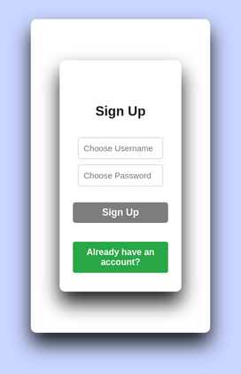 <!DOCTYPE html>
<html>
<head>
  <meta charset="UTF-8">
  <title>copps.com</title>
  <meta name="viewport" content="width=device-width, initial-scale=1">

  <!-- my css -->
  <link rel="stylesheet" href="https://cdnjs.cloudflare.com/ajax/libs/fontawesome/6.6.0/css/all.min.css"/>
</head>
<!-- signin/signup starts-->


    
  <style>
    
body:before {
  display: none;
}
    
    *{
margin: 0;
padding: 0;
box-sizing: border-box;
font-family: "poppins",Sans-Serif;
}

html, body {
  height: 100%;
  width: 100%;
  background-color: #cad6ff;
  background: #c9d6ff;
}
.infor {
    margin-left: 40px;
    align-items: center;
}

.all{
width: 900px;
height: 600px;
align-items: center;
margin: 20px auto;
}
#signuppage{
background: #fff;
width: 80%;
padding: 1.5rem;
margin: 50px auto;
border-radius: 10px;
box-shadow: 0 20px 35px rgb(0,0,1,0.9);
}
#signinpage{
background: #fff;
width: 450px;
padding: 1.5rem;
margin: 50px auto;
border-radius: 10px;
box-shadow: 0 20px 35px rgb(0,0,1,0.9);
}
form {
margin: 0, 2rem;
}
.form-title{
font-size: 1.5rem;
font-weight: bold;
text-align: center;
padding: 1.3rem;
margin-bottom: 0.4rem;
}
input{
color: inherit;
width: 100%;
background-color: transparent;
border: none;
border-bottom: 1px solid #757575;
font-size: 15px;
}
.input-group{
padding: 1% 0;
position: relative;
}
.input-group:{
position: absolute;
color: black;
}
input:focus{
background-color: transparent;
outline: transparent;
border-bottom: 2px solid hst(327, 90%) ;
}
input:: placeholder{
color:transparent;
}
}
label{
color: 757575;
position: relative;
left: 1.2em;
top: -1.3em;
cursor: auto;
transition: 0.3s ease all;
}
input:focus-label,input:not(placeholder-shown) label{
top: -3em;
color: hsl(327,90%, 28%);
font-size: 15px;
}
.recover{
text-align: right;
font-size: 1rem;
margin-bottom: 1rem;
}
.recover a {
text-decoration: none;
color: rgb(125,125,125);
}
.recover a:hover{
color: blue;
text-decoration: underline;
}
.btn{
font-size: 1.1rem;
padding: 8px 0;
border-radius: 5px;
outline: none;
border: none;
width: 100%;
background: rgb(125,125,125,235);
color: white;
cursor: pointer;
transition: 0.85s;
}
.btn:hover{
background: #07001f;
}

.btn2 {
font-size: 1.1rem;
padding: 8px 0;
border-radius: 5px;
outline: none;
border: none;
width: 100%;
background: rgb(125,125,125,235);
color: white;
cursor: pointer;
transition: 0.85s;
}
.or{
font-size: 1.1rem;
margin-top: 0.5rem;
text-align: center;
}
.icons{
text-align: center;
}
.icon i {
color: rgb(125,125,235);
padding: 0.8rem 1.5rem;
border-radius: 10px;
font-size: 1.5rem;
cursor: pointer;
border: 2px solid #dfe9f5;
margin: 0 15px;
transition: 1s;
}
.icon i: hover{
background: #07001f;
font-size: 1.6rem;
border: 2px solid rgb(125125,235);
}
.links{
display: flex;
justify-content: soace-around;
padding: 0 4rem;
margin-top: 0.9rem;
font-weight: bold;
}
button{
color: rgb(125,125,235);
border: none;
font-size: 1rem;
font-weight: bold;
}
button:hover{
text-decoration: underline;
color: blue;
}
  </style>
<section id="search">
<body>

<div id="signuppage">

<div class="card p-4" id="signupPage">
  <h1 class="form-title">Sign Up</h1>
  <div class="mb-3 position-relative">
    <input type="text" class="form-control" id="signupUsername" placeholder="Choose Username">
  </div>

  <div class="mb-3 position-relative">
    <input type="password" class="form-control" id="signupPassword" placeholder="Choose Password">
    <span class="toggle-password" onclick="togglePassword('signupPassword', this)"></span>
  </div>

  <button class="btn btn-success w-100" onclick="signup()">Sign Up</button>

  <div class="text-center mt-3">
    <button class="toggle-link" onclick="showLogin()">Already have an account?</button>
  </div>
</div>



<div class="card p-4" id="loginPage" style="display:none;">

  <h3 class="form-title">Login</h3>
  <div class="mb-3 position-relative">
    <input type="text" class="form-control" id="loginUsername" placeholder="Enter Username">
  </div>

  <div class="mb-3 position-relative">
    <input type="password" class="form-control" id="loginPassword" placeholder="Enter Password">
    <span class="toggle-password" onclick="togglePassword('loginPassword', this)">👁️</span>
  </div>

  <button class="btn btn-primary w-100" onclick="login()">Login</button>

  <div class="text-center mt-3">
    <button class="toggle-link" onclick="showSignup()">Don't have an account?</button>
  </div>
</div>

<div class="card p-4" id="shopPage" style="display:none;">
  <h4>Hello <span id="userDisplay"></span>!</h4>

  <div id="products" class="mt-3">
    



 
 
  
  <style>
 
    .container {
      width: 100%;
      margin: 50px auto;
      padding: 20px;
      background-color: #fff;
      border-radius: 8px;
      box-shadow: 0 0 10px rgba(0, 0, 0, 0.1);
    }
    .inside h1,.inside h2, .inside h3 {
      text-align: center;
      color: blue;
      text-decoration: underline;
    }
    label {
      display: block;
      margin: 10px 0 5px;
    }
    input {
      width: 90%;
      padding: 10px;
      margin: 5px 0;
      border: 1px solid #ccc;
      border-radius: 4px;
    }
    button {
      width: 100%;
      padding: 10px;
      margin: 10px 0;
      background-color: #28a745;
      color: white;
      border: none;
      border-radius: 4px;
      cursor: pointer;
    }
    button:hover {
      background-color: #218838;
    }
    .clear-btn {
      background-color: #dc3545;
    }
    .clear-btn:hover {
      background-color: #c82333;
    }
    .history-container {
      display: none;
      width: 90%;
      margin: 50px auto;
      padding: 20px;
      background-color: #fff;
      border-radius: 8px;
      box-shadow: 0 0 10px rgba(0, 0, 0, 0.1);
    }
    ol {
      list-style-type: decimal;
      padding: 10px;
    }
    li {
      padding: 2px;
      border-bottom: 1px solid #ccc;
    }
    
    

  </style>



<html lang="en">
<head>
  <meta charset="UTF-8">
  <title>copps.com</title>
  <meta name="viewport" content="width=device-width, initial-scale=1">
  <link rel="stylesheet" href="https://cdnjs.cloudflare.com/ajax/libs/fontawesome/6.6.0/css/all.min.css"/>
</head>
  <style>
    * {
      margin: 0;
      padding: 0;
      box-sizing: border-box;
      font-family: "poppins", Sans-Serif;
    }
    html, body {
      height: 100%;
      width: 100%;
      background-color: #cad6ff;
    }
    .infor {
      margin-left: 40px;
    }
    .container {
      width: 100%;
      margin: 50px auto;
      padding: 20px;
      background-color: #fff;
      border-radius: 8px;
      box-shadow: 0 0 10px rgba(0, 0, 0, 0.1);
    }
    .inside h1, .inside h2, .inside h3 {
      text-align: center;
      color: blue;
      text-decoration: underline;
    }
    .history-container {
      display: none;
      width: 90%;
      margin: 50px auto;
      padding: 20px;
      background-color: #fff;
      border-radius: 8px;
      box-shadow: 0 0 10px rgba(0, 0, 0, 0.1);
    }
    ol { list-style-type: decimal; padding: 10px; }
    li { padding: 2px; border-bottom: 1px solid #ccc; }
    #statusDisplay {
  position: absolute;
  background-color: #fff;
  padding: 10px;
  border: 1px solid #ccc;
  border-radius: 5px;
  box-shadow: 0 0 10px rgba(0, 0, 0, 0.2);
  z-index: 1000;
}
  </style>

<body>
    



<meta charset="UTF-8">
<meta name="viewport" content="width=device-width, initial-scale=1.0">
<title>copps.com</title>
<link rel="stylesheet" href="https://cdnjs.cloudflare.com/ajax/libs/font-awesome/6.7.2/css/all.min.css">

<body>
<header>
<div class="menu-toggle">
<div class="menu-icon">
<span></span>
<span></span>
<span></span>
</div>
<div class="close-icon" style="display: none;">
<div class="exit">
<i class="fa fa-times" ></i>
</div>
</div>
</div>
<div class="menu" style="display: none;">
<!-- menu content here -->
<section id="header">
<ul id="navbar">
<li> <a class="actie" href="
       https://mathewschanda.github.io/www.Copps-2025.com/
       ">
<i class="fa fa-home" aria-hidden="true"></i> HOME
</a></li>
<li> <a href="#products">PRODUCTS</a></li>
<li> <a href="#cartList">
<i class="fa fa-shopping-basket" aria-hidden="false"></i>CART LIST
</a></li>
<li> <a href="
       https://www.facebook.com/apaniking.highest.90?mibextid=rS40aB7S9Ucbxw6v
       ">visit us on Facebook</a></li>
<li> <a href="
https://www.google.com/maps/@-15.4140672,28.2984448,9z?force=qVTs2FOxxTmHHo79-
pwa&source=mlapk
">
<i class="fa fa-map-marker" aria-hidden="true"></i>LOCATION
</a></li>
<li> <a

onclick="viewOrders()">HISTORY</a></li>
<li> <a href="file:///C:/Users/ADMIN/Desktop/COPPS/project defence/QUIZ/QUIZ.html">TAKE A QUIZ</a></li>



<li> 
  <a onclick="viewPrize()">STATUS <i class="fa fa-handshake-o" aria-hidden="true"></i> </a>
  <div id="statusDisplay" style="display:none;"></div>
</li>



</ul>
</section>


<div id="orderHistory" style="display:none;">
  <h5 class="mt-4">Order History</h5>
  <ul id="orderList" class="list-group"></ul>
</div>

</div>
</header>
<!-- Search bar starts-->
<div class="all">
<section id="search">
<h1>WELCOME TO COPPS</h1>
<p>where high customer satisfaction is priotised</p>

<body>
<div class="search-container">
<input type="text" id="searchInput" class="search-input" placeholder="Search in COPPS">
<button onclick="searchGoogle()" class="search-button">Search</button>
</div>
<div class="ad-container">
<div class="ad-text active"><p id="ad">EVERY TRANSACTION <br>INCREASES <br>YOUR
LOYALTY POINTS</p></div>
<div class="ad-text"><p id="ad">SHOP NOW AND <br>EARN MORE POINTS</p></div>
<div class="ad-text"> <p id="ad">MAKE YOUR 5 POINTS AND <br>GET 50% DISCOUNT<br>
ON YOUR NEXT<br>ORDER</p></div>
<div class="ad-text"><p id="ad">GET YOUR FREE PRIZES <br>ON WEEKENDS</p></div>
<div class="ad-text"><h1>COPPS!</h1><p id="ad">ACHIEVING HIGH <br>CUSTOMER
SATISFACTION!!</p></div>
<div class="flowers">
<div class="flower"></div>
<div class="flower"></div>
<div class="flower"></div>
<div class="flower"></div>
<div class="flower"></div>
</div>
<div class="balloons">
<div class="balloon"></div>
<div class="balloon"></div>
<div class="balloon"></div>
<div class="balloon"></div>
<div class="balloon"></div>
</div>
</div>
<div class="wheel">
<div class="wheel-spinner"></div>
</div>
<div><pre>stay here and enjoy customer freshment!! otherwise its too hot out side
COPPS</pre></div>


<!--products-->
<section id="products">
<section
id="product1" class="section-p1">
<h1>LATEST PRODUCTS AVAILABLE</h1>
<p>choose the product you want to buy and click 'BUY' button to add the product to cart list.
</p>
<div class="pro-comtainer">

   
      
<div class="pro">
<img src="file:///storage/emulated/0/Pictures/facebook/1746466746755.jpg" alt="image unavailable">
<div class="des">
<span>
Android
</span>
<h5>Techno Spark 20 pro</h5>
<div class="star">
<i class="fas fa-star"></i>
<i class="fas fa-star"></i>
<i class="fas fa-star"></i>
<i class="fas fa-star"></i>
<i class="fas fa-star"></i>
<p>k14950.00</p>
<button onclick="addToCart('Techno Spark 20 pro', 14950.00)">
<i class="fa fa-cart-plus"></i>
BUY</button>
</div>
</div>
</div>



    <div class="pro">
    <img src=" file:///C:/Users/BLAQDRUM/Desktop/project defence/images/fridge.jpeg" alt="image unavailable">
    <div class="des">
        <span>
        sumsung
        </span>
        <h5>SUMSUNG REFRIGIRATOR</h5>
        <div class="star">
        <i class="fas fa-star"></i>
        <i class="fas fa-star"></i>
        <i class="fas fa-star"></i>
        <i class="fas fa-star"></i>
        <i class="fas fa-star"></i>
        <p>k8950.00</p>
        <button onclick="addToCart('SUMSUNG REFRIGILATOR', 8950.00)">
        <i class="fa fa-cart-plus"></i>
        BUY</button>
        </div>
        </div>
        </div>
    
        <div class="pro">
            <img src="file:///C:/Users/BLAQDRUM/Desktop/project defence/images/tv.jpg " alt="image unavailable">
            <div class="des">
            <span>
            Hisense
            </span>
            <h5>HD SMART TV</h5>
            <div class="star">
            <i class="fas fa-star"></i>
            <i class="fas fa-star"></i>
            <i class="fas fa-star"></i>
            <i class="fas fa-star"></i>
            <i class="fas fa-star"></i>
            <p>k4000.00</p>
            <button onclick="addToCart('HD SMART TV', 4000.00)">
            <i class="fa fa-cart-plus"></i>
            BUY</button>
            </div>
            </div>
            </div>
        
                      
</div>
</section>
</section>
<section id="burner">
    <h4>DO YOU WANT TO PURCHASE ONE BUT HAVE INSUFICIENT FUNDS?</h4>
    <h2>WITH COPPS <span> YOU CAN PAY 50% CASH</span> AND 50% WILL BE PAID IN MONTHLY INSTALMENTS  </h2>
    <h2><a href="">TERMS </a>& <a href="">CONDITIONS </a> APPLY</h2>
</section>
<section id="1">
   <style>

        #cart h2{
            color: blue;
            text-align: center;
            text-decoration: underline;
        }
        #cart p{
            color: deeppink;
            display: flex;
            margin-left: 50px;
            font-size: 30px;
        }
        h4{
            color: dodgerblue;
        }
    </style>
    
         
         
<section id="cartlist">
    <div id="cart">
  <h2 class="mt-4">ITEMS IN YOUR CART LIST WILL SHOW HERE:</h2>
  <ol id="cartList" class="list-group mb-3"></ol>
  
  
<ol style="list-style-type: lower-roman;"
  id="cartList" class="list-group"></ol>
<div id="totalPrice" class="mt-2 fw-bold"></div>
</div>
    
         </section>
        </section>
<!--stylesheet starts -->
<style>

#header{
display: flex;
align-items: center;
justify-content:
space-between;
padding: 20px 80px;
background: rgb(255,155,255);
box-shadow: 0 5px 10px rgb(0,0,0,0.9);
width: 900px;
position: fixed;
top: 0;
left: 0;
}
#navbar{
display: flex;
align-items: center;
justify-content: center;
}
#navbar li{
list-style: none;
padding: 0 20px;
position: relative;

}
#navbar li a{
text-decoration:none ;
font-size: 16px;
font-weight: 600;
color: #1a1a1a;
transition: 0.3s ease;
}
#navbar li a:hover,
#navbar li a.active{
color: #088178;
}
#navbar li a.active ::after,
#navbar li a:hover::after
{
content:"" ;
width: 60.7%;
height: 2px;
background: #088178;
position: absolute;
bottom: -4px;
left: 20px;
}
#search {
text-align:center;
}
#footer{
position: relative;
bottom: 0;
left:0;
width: 100%;
background-color:rgb(255,155,255);
color: #fff;
padding: 5px;
text-align: center;
z-index: 1000;
}
.menu-toggle {
cursor: pointer;
position: fixed;
top: 10px;
left: 10px;
z-index: 1000;
}
.menu-icon span {
display: block;
width: 20px;
height: 2px;
background-color: #333;
margin-bottom: 5px;
transition: all 0.3s ease;
}
.close-icon {
position: absolute;
top: 0;
left: 0;
}
.triangle {
width: 0;
height: 0;
border-style: solid;
border-width: 10px 10px 0 10px;
border-color: #333 transparent transparent transparent;
}
.ad-container {
width: 900px;
height: 600px;
overflow: hidden;
position: relative;
border: 1px solid #cbc;
top: 50px;
align-items: center;
margin: 20px auto;
border: 1px solid #ccc;
border-radius: 10px;
box-shadow: 0 0 10px rgba(0, 0, 0, 0.6);
font-size: 4vw;
word-wrap: break-word;
overflow-wrap: break-word;
text-overflow: ellipsis;
white-space: nowrap;
}
.ad-text {
position: absolute;
white-space: nowrap;

opacity: 0;
transition: opacity 1s;
}
.ad-text.active {
opacity: 1;
}
#ad {
color: rgb(200,90,200);
font-size:50px;
text-align: center;
text-shadow:
5px 2px 10px rgba(0, 0, 0, 0.2);
}
.ad-container h1{ text-align: center;
font-size: 50px;
color: rgb(00,00,200);
text-shadow: 10px 4px 10px rgba(0, 0, 0, 0.3);
}
.flowers {
position: absolute;
top: 300px;
left: 500px;
width: 100%;
height: 100%;
}

.flower {
position: absolute;
width: 50px;
height: 50px;
background-color: #ff69b4;
border-radius: 90%;
animation: flower-animation 5s infinite;
}
.balloons {
position: absolute;
top: 300px;
left: 200px;
width: 100%;
height: 100%;
align-items: center;
}
.balloon {
position: absolute;
width: 30px;
height: 60px;
background-color: #add8e6;
border-radius: 50%;
animation: balloon-animation 5s infinite;
}
@keyframes flower-animation {
0% {
transform: translate(0, 0);
}
25% {
transform: translate(50px, -50px);
}
50% {
transform: translate(100px, 0);
}
75% {
transform: translate(50px, 50px);
}
100% {
transform: translate(0, 0);
}
}
@keyframes balloon-animation {
0% {
transform: translate(0, 100%);
}
25% {
transform: translate(-50px, 50%);
}
50% {
transform: translate(0, 0);
}
75% {
transform: translate(50px, 50%);
}
100% {
transform: translate(0, 100%);
}
}
#product1{
text-align: center;
}
#product1  h1 {
    color: crimson;
    font-size: 30px;
    text-decoration: underline;
    text-decoration-color: #4285f4;
    
}
#product1  p{
    color: darkgreen;
}
#product1 .pro{
width: 23%;
min-width: 25px;
padding:10px 12px;
border: 1px solid #cce7d0 ;
border-radius: 25px;
cursor: pointer;
box-shadow: 20px 20px 30px rgba(0,0,0,0.2);
margin: 15px 0;
transition: 0.2s ease;
}

#product1 .pro:hover{
box-shadow: 20px 20px 30px rgba(0,0,0,0.6);
}
#product1 .pro img{
width: 100%;
border-radius: 20px;
}
#product1 .pro.des{
text-align: start;
padding:10px o ;
}
#product1 .pro .des span {
    color: #088178;
    font-size: 12px;
}
#product1 .pro .des h5 {
    padding-top: 7px;
    color: #4285f4;
    font-size: 14px;
}
#product1 .pro .des i {
    font-size: 12px;
    color: burlywood;
}
#product1 .pro .des p {
  padding-top: 7px; 
  font-size: 15px; 
  font-weight: 700;
  color: blue;
}
#product1 .pro .des button:hover {
    background-color: crimson;
}
#product1 .pro-comtainer {
    display: flex;
    justify-content: space-between;
    padding-inline: 20px;
    padding-top: 20px;
    flex-wrap: wrap;
}
#burner{
    background-color: #dcecea;
}
#burner h4{
    color: rgb(230, 11, 11);
    text-decoration: overline;
    font-size: 20px;
}
#burner span{
    color: #f0f;
}
.wheel {
position: relative;
width: 100px;
height: 200px;
border-radius: 50%;
background-color: rgb(0,255,255);
box-shadow: 0 0 10px rgba(0, 0, 0, 0.6);
}
.wheel-spinner {
position: absolute;
top: 50%;
left: 50%;
transform: translate(-50%, -50%);
width: 50%;
height: 50%;
border-radius: 50%;
border: 10px solid #333;
border-top-color: #f0f;
animation: spin 0.1s linear infinite;
}
@keyframes spin {
0% {
transform: translate(-50%, -50%) rotate(0deg);
}
100% {
transform: translate(-50%, -50%) rotate(360deg);
}
}
.search-container {
margin-top: 15px;
}
.search-input {
padding: 10px;
width: 300px;
border: 1px solid #ccc;
border-radius: 5px;
font-size: 16px;
}
.search-button {
padding: 10px 20px;
background-color: #4285f4;
color: #fff;

border: none;
border-radius: 5px;
font-size: 16px;
cursor: pointer;
}
</style>
<!--stylesheet ends-->
<script>
const adTexts = document.querySelectorAll('.ad-text');
let currentIndex = 0;
function showAdvert(index) {
adTexts.forEach((adText, i) => {
if (i === index) {
adText.classList.add('active');
} else {
adText.classList.remove('active');
}
});
}
function changeAdvert() {
    
showAdvert(currentIndex);
currentIndex = (currentIndex + 1) % adTexts.length;
}
setInterval(changeAdvert, 6000);
</script>
<script>
const flowers = document.querySelectorAll('.flower');
const balloons = document.querySelectorAll('.balloon');
flowers.forEach((flower, index) => {
flower.style.top = `${index * 50}px`;
flower.style.left = `${Math.random() * 200}px`;
});
balloons.forEach((balloon, index) => {
balloon.style.top = `${index * 50}px`;
balloon.style.left = `${Math.random() * 200}px`;
});
</script>
<script>
const menuToggle = document.querySelector('.menu-toggle');
const menuIcon = document.querySelector('.menu-icon');
const closeIcon = document.querySelector('.close-icon');
const menu = document.querySelector('.menu');
menuToggle.addEventListener('click', () => {
if (menu.style.display === 'block') {
menu.style.display = 'none';
closeIcon.style.display = 'none';

menuIcon.style.display = 'block';
} else {
menu.style.display = 'block';
closeIcon.style.display = 'block';
menuIcon.style.display = 'none';
}
});
</script>
<script>
function searchGoogle() {
var searchTerm = document.getElementById('searchInput').value;
if (searchTerm) {
var searchUrl = 'https://www.google.com/search?q=' +
encodeURIComponent(searchTerm);
window.open(searchUrl, '_blank');
} else {
alert('Please type in the item you are searching for');
}
}


</csript>


<script>
  let cart = [];

  function signup() {
    const username = document.getElementById('signupUsername').value.trim();
    const password = document.getElementById('signupPassword').value.trim();

    if (username === '' || password === '') {
      alert('Please enter username and password.');
      return;
    }

    let users = JSON.parse(localStorage.getItem('users')) || [];

    if (users.some(user => user.username === username)) {
      alert('Username already exists.');
      return;
    }

    users.push({ username, password });
    localStorage.setItem('users', JSON.stringify(users));

    alert('Signup successful!');
    showLogin();
  }

  function login() {
    const username = document.getElementById('loginUsername').value.trim();
    const password = document.getElementById('loginPassword').value.trim();

    if (username === '' || password === '') {
      alert('Please enter username and password.');
      return;
    }

    const users = JSON.parse(localStorage.getItem('users')) || [];
    const user = users.find(u => u.username === username && u.password === password);

    if (!user) {
      alert('Incorrect username or password.');
      return;
    }

    localStorage.setItem('currentUser', username);
    document.getElementById('userDisplay').innerText = username;
    showShop();
  }

  function togglePassword(fieldId, btn) {
    const passwordField = document.getElementById(fieldId);

    if (passwordField.type === 'password') {
      passwordField.type = 'text';
      btn.textContent = '🙈';
    } else {
      passwordField.type = 'password';
      btn.textContent = '👁️';
    }
  }

  function showSignup() {
    document.getElementById('signupPage').style.display = 'block';
    document.getElementById('loginPage').style.display = 'none';
    document.getElementById('shopPage').style.display = 'none';
  }

  function showLogin() {
    document.getElementById('signupPage').style.display = 'none';
    document.getElementById('loginPage').style.display = 'block';
    document.getElementById('shopPage').style.display = 'none';
  }

  function showShop() {
    document.getElementById('signupPage').style.display = 'none';
    document.getElementById('loginPage').style.display = 'none';
    document.getElementById('shopPage').style.display = 'block';
  }

  function addToCart(productName, price) {
    cart.push({ productName, price });
    updateCartDisplay();
  }

  function updateCartDisplay() {
    const cartList = document.getElementById('cartList');
    cartList.innerHTML = '';
    cart.forEach((item) => {
      const li = document.createElement('li');
      li.className = 'list-group-item';
      li.textContent = `${item.productName} -k${item.price}`;
      cartList.appendChild(li);
    });
  }
  
li.textContent = `${item.productName} - K${item.price.replace('$', 'k')}`;

  function placeOrder() {
    if (cart.length === 0) {
      alert('Cart is empty!');
      return;
    }
    const order = {
      user: localStorage.getItem('currentUser'),
      items: cart,
      date: new Date().toLocaleString()
    };
    let orders = JSON.parse(localStorage.getItem('orders')) || [];
    orders.push(order);
    localStorage.setItem('orders', JSON.stringify(orders));

    alert('Order placed successfully!');
    cart = [];
    updateCartDisplay();
  }

  function viewOrders() {
    const orderHistory = document.getElementById('orderHistory');
    const orderList = document.getElementById('orderList');
    orderHistory.style.display = 'block';
    orderList.innerHTML = '';

    const orders = JSON.parse(localStorage.getItem('orders')) || [];
    const currentUser = localStorage.getItem('currentUser');

    const userOrders = orders.filter(order => order.user === currentUser);

    if (userOrders.length === 0) {
      orderList.innerHTML = '<li class="list-group-item">No orders yet.</li>';
      return;
    }

    userOrders.forEach((order, index) => {
      const li = document.createElement('li');
      li.className = 'list-group-item';
      li.innerHTML = `
        <strong>Order ${index + 1}</strong> - ${order.date}
        <ul>
          ${order.items.map(item => `<li>${item.productName} - $${item.price}</li>`).join('')}
        </ul>
      `;
      orderList.appendChild(li);
    });
  }

  

  function logout() {
    localStorage.removeItem('currentUser');
    cart = [];
    updateCartDisplay();
    showLogin();
  }
</script>

  
  





  <div class="d-grid gap-2">
    <button class="btn btn-warning" onclick="placeOrder()">Place Order</button>
    <button class="btn btn-secondary" onclick="logout()">Logout</button>
  

  
</div>

<script>

  let cart = [];

  function signup() {
    const username = document.getElementById('signupUsername').value.trim();
    const password = document.getElementById('signupPassword').value.trim();

    if (username === '' || password === '') {
      alert('Please enter username and password.');
      return;
    }

    let users = JSON.parse(localStorage.getItem('users')) || [];

    if (users.some(user => user.username === username)) {
      alert('Username already exists.');
      return;
    }

    users.push({ username, password });
    localStorage.setItem('users', JSON.stringify(users));

    alert('Signup successful!');
    showLogin();
  }

  function login() {
    const username = document.getElementById('loginUsername').value.trim();
    const password = document.getElementById('loginPassword').value.trim();

    if (username === '' || password === '') {
      alert('Please enter username and password.');
      return;
    }

    const users = JSON.parse(localStorage.getItem('users')) || [];
    const user = users.find(u => u.username === username && u.password === password);

    if (!user) {
      alert('Incorrect username or password.');
      return;
    }

    localStorage.setItem('currentUser', username);
    document.getElementById('userDisplay').innerText = username;
    showShop();
  }

  function togglePassword(fieldId, btn) {
    const passwordField = document.getElementById(fieldId);

    if (passwordField.type === 'password') {
      passwordField.type = 'text';
      btn.textContent = '🙈';
    } else {
      passwordField.type = 'password';
      btn.textContent = '👁️';
    }
  }

  function showSignup() {
    document.getElementById('signupPage').style.display = 'block';
    document.getElementById('loginPage').style.display = 'none';
    document.getElementById('shopPage').style.display = 'none';
  }

  function showLogin() {
    document.getElementById('signupPage').style.display = 'none';
    document.getElementById('loginPage').style.display = 'block';
    document.getElementById('shopPage').style.display = 'none';
  }

  function showShop() {
    document.getElementById('signupPage').style.display = 'none';
    document.getElementById('loginPage').style.display = 'none';
    document.getElementById('shopPage').style.display = 'block';
  }


function addToCart(productName, price) {
  cart.push({ productName, price });
  updateCartDisplay();
}

function removeFromCart(index) {
  cart.splice(index, 1); // Remove 1 item at the given index
  updateCartDisplay();
}

function updateCartDisplay() {
  const cartList = document.getElementById('cartList');
  const totalPriceElement = document.getElementById('totalPrice');

  cartList.innerHTML = '';
  let total = 0;

  cart.forEach((item, index) => {
    const li = document.createElement('li');
    li.className = 'list-group-item d-flex justify-content-between align-items-center';

    const price = parseFloat(item.price.toString().replace(/[^0-9.-]+/g, ''));
    total += price;

    li.innerHTML = `
      ${item.productName} - K${price.toFixed(2)}
      
      <button 
  style="background-color: #ff4d4f; color: white; border: none; padding: 10px 15px; border-radius: 5px; cursor: pointer;"
      class="btn2" onclick="removeFromCart(${index})">
<i class="fa fa-minus-square"</i>Remove</button>
    `;

    cartList.appendChild(li);
  });

  totalPriceElement.textContent = `Total: K${total.toFixed(2)}`;
}
  function placeOrder() {
    if (cart.length === 0) {
      alert('Cart is empty!');
      return;
    }
    const order = {
      user: localStorage.getItem('currentUser'),
      items: cart,
      date: new Date().toLocaleString()
    };
    let orders = JSON.parse(localStorage.getItem('orders')) || [];
    orders.push(order);
    localStorage.setItem('orders', JSON.stringify(orders));

    alert('Order placed successfully!');
    cart = [];
    updateCartDisplay();
  }

  function viewOrders() {
  const orderHistory = document.getElementById('orderHistory');
  const orderList = document.getElementById('orderList');
  
  if (orderHistory.style.display === 'block') {
    orderHistory.style.display = 'none';
  } else {
    orderHistory.style.display = 'block';
    orderList.innerHTML = '';
    const orders = JSON.parse(localStorage.getItem('orders')) || [];
    const currentUser = localStorage.getItem('currentUser');
    const userOrders = orders.filter(order => order.user === currentUser);
    
    if (userOrders.length === 0) {
      orderList.innerHTML = '<li class="list-group-item">No orders yet.</li>';
      return;
    }
    
    userOrders.forEach((order, index) => {
      const li = document.createElement('li');
      li.className = 'list-group-item';
      li.innerHTML = ` 
        <strong>Order ${index + 1}</strong> - ${order.date} 
        <ul> 
          ${order.items.map(item => `<li>${item.productName} - K${item.price}</li>`).join('')} 
        </ul> 
      `;
      orderList.appendChild(li);
    });
  }
}


// Get number of orders
function getNumberOfOrders() {
  const orders = JSON.parse(localStorage.getItem('orders')) || [];
  const currentUser = localStorage.getItem('currentUser');
  const userOrders = orders.filter(order => order.user === currentUser);
  return userOrders.length;
}

// Add this function to display prize gift or message
function viewPrize() {
  const statusElement = document.getElementById('statusDisplay');
  
  if (statusElement.style.display === 'block') {
    statusElement.style.display = 'none';
  } else {
    statusElement.style.display = 'block';
    const orders = JSON.parse(localStorage.getItem('orders')) || [];
    const currentUser = localStorage.getItem('currentUser');
    const userOrders = orders.filter(order => order.user === currentUser);
    
    if (userOrders.length >= 5) {
      statusElement.innerHTML = '<p>Congratulations! You have earned a PRIZE GIFT 🎁</p>';
    } else {
      statusElement.innerHTML = `NO PRIZE FOR YOU. PLACE ${5 - userOrders.length} MORE ORDERS TO INCREASE YOUR LOYALTY POINTS`;
    }
  }
}  
// Display gift icon
function displayGiftIcon() {
  const numberOfOrders = getNumberOfOrders();
  if (numberOfOrders >= 5) {
    const giftIcon = document.createElement('div');
    giftIcon.innerHTML = '🎁 GET YOUR LOYALTY PRIZE NOW!';
    giftIcon.style.position = 'fixed';
    giftIcon.style.top = '90px'; // Changed to top
    giftIcon.style.right = '20px';
    giftIcon.style.background = '#fff';
    giftIcon.style.padding = '10px';
    giftIcon.style.borderRadius = '10px';
    giftIcon.style.cursor = 'pointer';
    giftIcon.onclick = claimPrize;
    document.body.appendChild(giftIcon);
  }
}

// Claim prize functionality
function claimPrize() {
  // Give prize logic here
  alert('Congratulations! You have received your loyalty prize!');
  
  // Clear order history for current user
  const orders = JSON.parse(localStorage.getItem('orders')) || [];
  const currentUser = localStorage.getItem('currentUser');
  const updatedOrders = orders.filter(order => order.user !== currentUser);
  localStorage.setItem('orders', JSON.stringify(updatedOrders));
  
  // Update order display
  viewOrders();
  
  // Remove gift icon
  const giftIcons = document.querySelectorAll('div');
  giftIcons.forEach(icon => {
    if (icon.innerHTML.includes('🎁')) {
      icon.remove();
    }
  });
}
// Modified placeOrder function
function placeOrder() {
  if (cart.length === 0) {
    alert('Cart is empty!');
    return;
  }
  const order = {
    user: localStorage.getItem('currentUser'),
    items: cart,
    date: new Date().toLocaleString()
  };
  let orders = JSON.parse(localStorage.getItem('orders')) || [];
  orders.push(order);
  localStorage.setItem('orders', JSON.stringify(orders));
  alert('Order placed successfully!');
  cart = [];
  updateCartDisplay();
  displayGiftIcon(); // Call displayGiftIcon function
}
  
  function logout() {
    localStorage.removeItem('currentUser');
    cart = [];
    updateCartDisplay();
    
    showLogin();
  }
function showLogin() {
  document.getElementById('signupPage').style.display = 'none';
  document.getElementById('loginPage').style.display = 'block';
}

function showSignup() {
  document.getElementById('signupPage').style.display = 'block';
  document.getElementById('loginPage').style.display = 'none';
}
  
</script>

</body>


